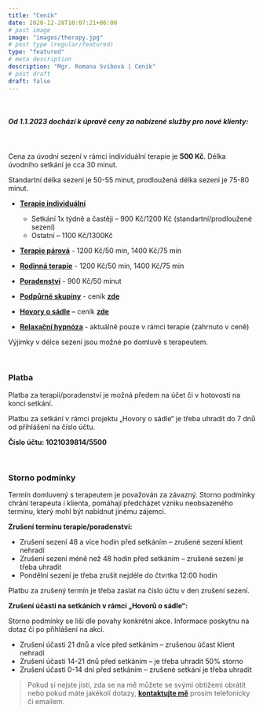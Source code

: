 ```yaml
---
title: "Ceník"
date: 2020-12-28T10:07:21+06:00
# post image
image: "images/therapy.jpg"
# post type (regular/featured)
type: "featured"
# meta description
description: "Mgr. Romana Svíbová | Ceník"
# post draft
draft: false
---
```


<br>

##### Od 1.1.2023 dochází k úpravě ceny za nabízené služby pro nové klienty:

<br>

Cena za úvodní sezení v rámci individuální terapie je **500 Kč**. Délka úvodního setkání je cca 30 minut. 

Standartní délka sezení je 50-55 minut, prodloužená délka sezení je 75-80 minut.

- [**Terapie individuální**](/terapie)

  - Setkání 1x týdně a častěji – 900 Kč/1200 Kč (standartní/prodloužené sezení)
  - Ostatní – 1100 Kč/1300Kč
- [**Terapie párová**](/terapie) - 1200 Kč/50 min, 1400 Kč/75 min
- [**Rodinná terapie**](/terapie) - 1200 Kč/50 min, 1400 Kč/75 min 
- [**Poradenství**](/poradenstvi) - 900 Kč/50 minut
- [**Podpůrné skupiny**](/skupiny) - ceník [**zde**](/skupiny)
- [**Hovory o sádle**](/hovory_o_sadle) – ceník [**zde**](/hovory_o_sadle)
- [**Relaxační hypnóza**](/hypnoza) - aktuálně pouze v rámci terapie (zahrnuto v ceně)

Výjimky v délce sezení jsou možné po domluvě s terapeutem.

<br>

### Platba

Platba za terapii/poradenství je možná předem na účet či v hotovosti na konci setkání.

Platbu za setkání v rámci projektu „Hovory o sádle“ je třeba uhradit do 7 dnů od přihlášení na číslo účtu.

**Číslo účtu: 1021039814/5500**

<br>

### Storno podmínky

Termín domluvený s terapeutem je považován za závazný. Storno podmínky chrání terapeuta i klienta, pomáhají předcházet vzniku neobsazeného termínu, který mohl být nabídnut jinému zájemci.

**Zrušení termínu terapie/poradenství:**
- Zrušení sezení 48 a více hodin před setkáním – zrušené sezení klient nehradí
- Zrušení sezení méně než 48 hodin před setkáním – zrušené sezení je třeba uhradit
- Pondělní sezení je třeba zrušit nejdéle do čtvrtka 12:00 hodin

Platbu za zrušený termín je třeba zaslat na číslo účtu v den zrušení sezení.

**Zrušení účasti na setkáních v rámci „Hovorů o sádle“:**

Storno podmínky se liší dle povahy konkrétní akce. Informace poskytnu na dotaz či po přihlášení na akci.

- Zrušení účasti 21 dnů a více před setkáním – zrušenou účast klient nehradí
- Zrušení účasti 14-21 dnů před setkáním – je třeba uhradit 50% storno
- Zrušení účasti 0-14 dní před setkáním – zrušené setkání je třeba uhradit

> Pokud si nejste jistí, zda se na mě můžete se svými obtížemi obrátit nebo pokud máte jakékoli dotazy, [**kontaktujte mě**](/contact) prosím telefonicky či emailem.
